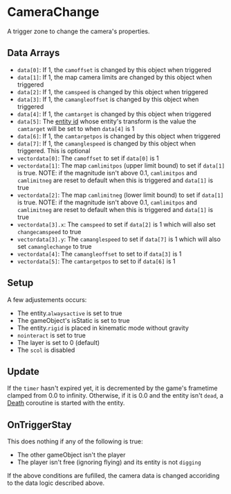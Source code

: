 # CameraChange
A trigger zone to change the camera's properties.

## Data Arrays
- `data[0]`: If 1, the `camoffset` is changed by this object when triggered
- `data[1]`: If 1, the map camera limits are changed by this object when triggered
- `data[2]`: If 1, the `camspeed` is changed by this object when triggered
- `data[3]`: If 1, the `camangleoffset` is changed by this object when triggered
- `data[4]`: If 1, the `camtarget` is changed by this object when triggered
- `data[5]`: The [entity id](../../../SetText/Common%20commands%20id%20schemes/Entity%20id.md) whose entity's transform is the value the `camtarget` will be set to when `data[4]` is 1
- `data[6]`: If 1, the `camtargetpos` is changed by this object when triggered
- `data[7]`: If 1, the `camanglespeed` is changed by this object when triggered. This is optional
- `vectordata[0]`: The `camoffset` to set if `data[0]` is 1
- `vectordata[1]`: The map `camlimitpos` (upper limit bound) to set if `data[1]` is true. NOTE: if the magnitude isn't above 0.1, `camlimitpos` and `camlimitneg` are reset to default when this is triggered and `data[1]` is true
- `vectordata[2]`: The map `camlimitneg` (lower limit bound) to set if `data[1]` is true. NOTE: if the magnitude isn't above 0.1, `camlimitpos` and `camlimitneg` are reset to default when this is triggered and `data[1]` is true
- `vectordata[3].x`: The `camspeed` to set if `data[2]` is 1 which will also set `changecamspeed` to true
- `vectordata[3].y`: The `camanglespeed` to set if `data[7]` is 1 which will also set `camanglechange` to true
- `vectordata[4]`: The `camangleoffset` to set to if `data[3]` is 1
- `vectordata[5]`: The `camtargetpos` to set to if `data[6]` is 1

## Setup
A few adjustements occurs:

- The entity.`alwaysactive` is set to true
- The gameObject's isStatic is set to true
- The entity.`rigid` is placed in kinematic mode without gravity
- `nointeract` is set to true
- The layer is set to 0 (default)
- The `scol` is disabled

## Update
If the `timer` hasn't expired yet, it is decremented by the game's frametime clamped from 0.0 to infinity. Otherwise, if it is 0.0 and the entity isn't `dead`, a [Death](../../EntityControl/Notable%20methods/Death.md) coroutine is started with the entity.

## OnTriggerStay
This does nothing if any of the following is true:

- The other gameObject isn't the player
- The player isn't free (ignoring flying) and its entity is not `digging`

If the above conditions are fufilled, the camera data is changed accoriding to the data logic described above.

